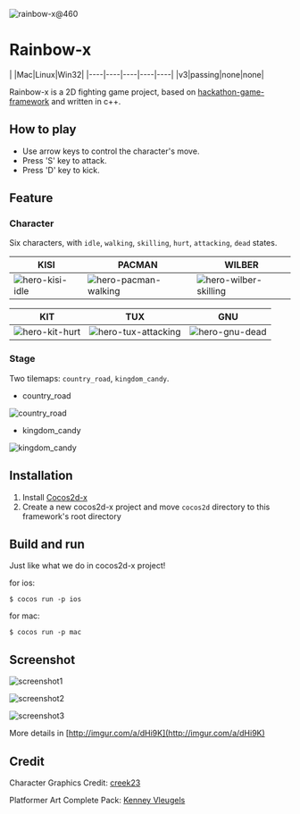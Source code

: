 ![rainbow-x@460](http://imgur.com/syiXlMB.png)

Rainbow-x
=========

|  |Mac|Linux|Win32|
|----|----|----|----|----|
|v3|passing|none|none|

Rainbow-x is a 2D fighting game project, based on [hackathon-game-framework](https://github.com/joyhuang9473/hackathon-game-framework) and written in c++.

How to play
-----------------------

- Use arrow keys to control the character's move.
- Press 'S' key to attack.
- Press 'D' key to kick.

Feature
-----------------------

### Character ###

Six characters, with `idle`, `walking`, `skilling`, `hurt`, `attacking`, `dead` states.

|KISI|PACMAN|WILBER|
|----|----|----|
|![hero-kisi-idle](http://imgur.com/60FS1Na.gif)|![hero-pacman-walking](http://imgur.com/UH2hN4f.gif)|![hero-wilber-skilling](http://imgur.com/mImweOo.gif)|

|KIT|TUX|GNU|
|----|----|----|
|![hero-kit-hurt](http://imgur.com/qWboW3M.gif)|![hero-tux-attacking](http://imgur.com/K4QWn7p.gif)|![hero-gnu-dead](http://imgur.com/Na8nio1.gif)|

### Stage ###

Two tilemaps: `country_road`, `kingdom_candy`.

- country_road

![country_road](http://imgur.com/GjtFkLC.png)

- kingdom_candy

![kingdom_candy](http://imgur.com/uzhzgrO.png)


Installation
-----------------------

1. Install [Cocos2d-x](http://www.cocos2d-x.org/)
2. Create a new cocos2d-x project and move `cocos2d` directory to this framework's root directory

Build and run
-----------------------

Just like what we do in cocos2d-x project!

for ios:

    $ cocos run -p ios

for mac:

    $ cocos run -p mac

Screenshot
-----------------------

![screenshot1](http://imgur.com/c4c7Nub.png)

![screenshot2](http://imgur.com/wmN4Zmz.png)

![screenshot3](http://imgur.com/4BG8VJD.png)

More details in [http://imgur.com/a/dHi9K](http://imgur.com/a/dHi9K)

Credit
-----------------------

Character Graphics Credit: [creek23](http://opengameart.org/users/creek23)

Platformer Art Complete Pack: [Kenney Vleugels](www.kenney.nl)
